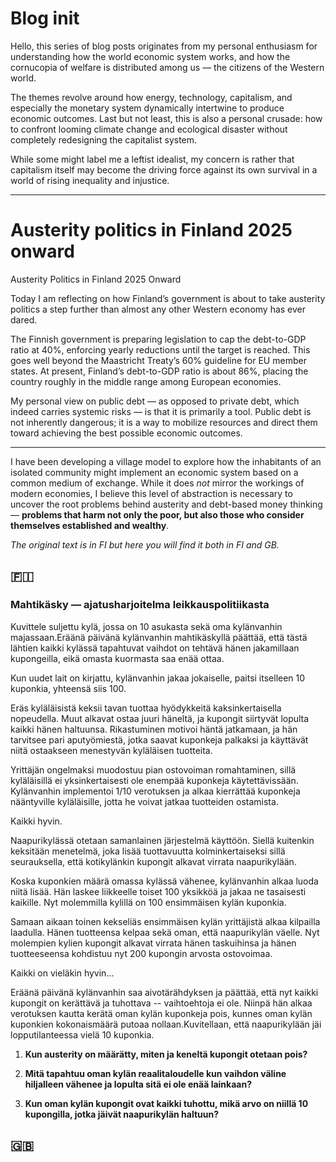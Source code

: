 # Blog init

Hello, this series of blog posts originates from my personal enthusiasm for understanding how the world economic system works, and how the cornucopia of welfare is distributed among us — the citizens of the Western world.

The themes revolve around how energy, technology, capitalism, and especially the monetary system dynamically intertwine to produce economic outcomes. Last but not least, this is also a personal crusade: how to confront looming climate change and ecological disaster without completely redesigning the capitalist system.

While some might label me a leftist idealist, my concern is rather that capitalism itself may become the driving force against its own survival in a world of rising inequality and injustice.

---

# Austerity politics in Finland 2025 onward

Austerity Politics in Finland 2025 Onward

Today I am reflecting on how Finland’s government is about to take austerity politics a step further than almost any other Western economy has ever dared.

The Finnish government is preparing legislation to cap the debt-to-GDP ratio at 40%, enforcing yearly reductions until the target is reached. This goes well beyond the Maastricht Treaty’s 60% guideline for EU member states. At present, Finland’s debt-to-GDP ratio is about 86%, placing the country roughly in the middle range among European economies.

My personal view on public debt — as opposed to private debt, which indeed carries systemic risks — is that it is primarily a tool. Public debt is not inherently dangerous; it is a way to mobilize resources and direct them toward achieving the best possible economic outcomes.

---

I have been developing a village model to explore how the inhabitants of an isolated community might implement an economic system based on a common medium of exchange. While it does *not* mirror the workings of modern economies, I believe this level of abstraction is necessary to uncover the root problems behind austerity and debt-based money thinking — **problems that harm not only the poor, but also those who consider themselves established and wealthy**.

*The original text is in FI but here you will find it both in FI and GB.*

## 🇫🇮

### Mahtikäsky — ajatusharjoitelma leikkauspolitiikasta

Kuvittele suljettu kylä, jossa on 10 asukasta sekä oma kylänvanhin majassaan.Eräänä päivänä kylänvanhin mahtikäskyllä päättää, että tästä lähtien kaikki kylässä tapahtuvat vaihdot on tehtävä hänen jakamillaan kupongeilla, eikä omasta kuormasta saa enää ottaa.

Kun uudet lait on kirjattu, kylänvanhin jakaa jokaiselle, paitsi itselleen 10 kuponkia, yhteensä siis 100.

Eräs kyläläisistä keksii tavan tuottaa hyödykkeitä kaksinkertaisella nopeudella. Muut alkavat ostaa juuri häneltä, ja kupongit siirtyvät lopulta kaikki hänen haltuunsa. Rikastuminen motivoi häntä jatkamaan, ja hän tarvitsee pari aputyömiestä, jotka saavat kuponkeja palkaksi ja käyttävät niitä ostaakseen menestyvän kyläläisen tuotteita.

Yrittäjän ongelmaksi muodostuu pian ostovoiman romahtaminen, sillä kyläläisillä ei yksinkertaisesti ole enempää kuponkeja käytettävissään. Kylänvanhin implementoi 1/10 verotuksen ja alkaa kierrättää kuponkeja nääntyville kyläläisille, jotta he voivat jatkaa tuotteiden ostamista.

Kaikki hyvin.

Naapurikylässä otetaan samanlainen järjestelmä käyttöön. Siellä kuitenkin keksitään menetelmä, joka lisää tuottavuutta kolminkertaiseksi sillä seurauksella, että kotikylänkin kupongit alkavat virrata naapurikylään.

Koska kuponkien määrä omassa kylässä vähenee, kylänvanhin alkaa luoda niitä lisää. Hän laskee liikkeelle toiset 100 yksikköä ja jakaa ne tasaisesti kaikille. Nyt molemmilla kylillä on 100 ensimmäisen kylän kuponkia.

Samaan aikaan toinen kekseliäs ensimmäisen kylän yrittäjistä alkaa kilpailla laadulla. Hänen tuotteensa kelpaa sekä oman, että naapurikylän väelle. Nyt molempien kylien kupongit alkavat virrata hänen taskuihinsa ja hänen tuotteeseensa kohdistuu nyt 200 kupongin arvosta ostovoimaa.

Kaikki on vieläkin hyvin...

Eräänä päivänä kylänvanhin saa aivotärähdyksen ja päättää, että nyt kaikki kupongit on kerättävä ja tuhottava -- vaihtoehtoja ei ole. Niinpä hän alkaa verotuksen kautta kerätä oman kylän kuponkeja pois, kunnes oman kylän kuponkien kokonaismäärä putoaa nollaan.Kuvitellaan, että naapurikylään jäi lopputilanteessa vielä 10 kuponkia.

1. **Kun austerity on määrätty, miten ja keneltä kupongit otetaan pois?**

2. **Mitä tapahtuu oman kylän reaalitaloudelle kun vaihdon väline hiljalleen vähenee ja lopulta sitä ei ole enää lainkaan?**

3. **Kun oman kylän kupongit ovat kaikki tuhottu, mikä arvo on niillä 10 kupongilla, jotka jäivät naapurikylän haltuun?**


## 🇬🇧





